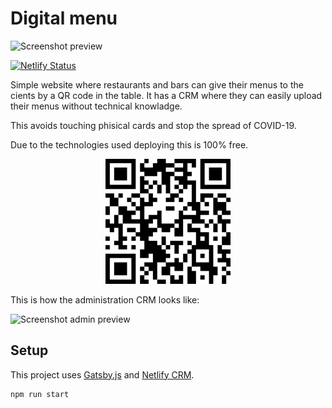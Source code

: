 # Digital menu

![Screenshot preview](/screenshot.png)

[![Netlify Status](https://api.netlify.com/api/v1/badges/470d8985-3bcd-4f06-8f4c-37b1c5841dc1/deploy-status)](https://app.netlify.com/sites/escastell-carta/deploys)

Simple website where restaurants and bars can give their menus to the cients by a QR code in the table. It has a CRM where they can easily upload their menus without technical knowladge.

This avoids touching phisical cards and stop the spread of COVID-19.

Due to the technologies used deploying this is 100% free.

<p align="center"><img src="/qrcode.png" width="200px"></p>

This is how the administration CRM looks like:

![Screenshot admin preview](/screenshot-admin.png)

## Setup

This project uses [Gatsby.js](https://www.gatsbyjs.org/) and [Netlify CRM](https://www.netlifycms.org/).

```bash
npm run start
```
